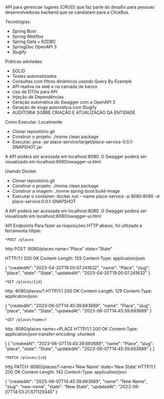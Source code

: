 API para gerenciar lugares (CRUD) que faz parte do desafio para pessoas desenvolvedoras backend que se candiatam para a ClickBus.

Tecnologias:
* Spring Boot
* Spring Webflux
* Spring Data + R2DBC
* SpringDoc OpenAPI 3
* Slugify

Práticas adotadas:
* SOLID
* Testes automatizados
* Consultas com filtros dinâmicos usando Query By Example
* API reativa na web e na camada de banco
* Uso de DTOs para API
* Injeção de Dependências
* Geração automática do Swagger com a OpenAPI 3
* Geração de slugs automática com Slugify
* AUDITORIA SOBRE CRIAÇÃO E ATUALIZAÇÃO DA ENTIDADE

Como Executar:
Localmente
* Clonar repositório git
* Construir o projeto:
./mvnw clean package
* Executar:
java -jar place-service/target/place-service-0.0.1-SNAPSHOT.jar

A API poderá ser acessada em localhost:8080. O Swagger poderá ser visualizado em localhost:8080/swagger-ui.html

Usando Docker
* Clonar repositório git
* Construir o projeto:
./mvnw clean package
* Construir a imagem:
./mvnw spring-boot:build-image
* Executar o container:
docker run --name place-service -p 8080:8080 -d place-service:0.0.1-SNAPSHOT

A API poderá ser acessada em localhost:8080. O Swagger poderá ser visualizado em localhost:8080/swagger-ui.html

API Endpoints
Para fazer as requisições HTTP abaixo, foi utilizada a ferramenta httpie:

    *POST /places

http POST :8080/places name="Place" state="State"

HTTP/1.1 200 OK
Content-Length: 129
Content-Type: application/json

{
"createdAt": "2023-04-20T19:00:07.241632",
"name": "Place",
"slug": "place",
"state": "State",
"updatedAt": "2023-04-20T19:00:07.241632"
}

    *GET /places/{id}

http :8080/places/1
HTTP/1.1 200 OK
Content-Length: 129
Content-Type: application/json

{
"createdAt": "2023-06-07T14:45:39.693689",
"name": "Place",
"slug": "place",
"state": "State",
"updatedAt": "2023-06-07T14:45:39.693689"
}

    *GET /places?name=?

http :8080/places name==PLACE
HTTP/1.1 200 OK
Content-Type: application/json
transfer-encoding: chunked

[
{
"createdAt": "2023-06-07T14:45:39.693689",
"name": "Place",
"slug": "place",
"state": "State",
"updatedAt": "2023-06-07T14:45:39.693689"
}
]

    *PATCH /places/{id}

http PATCH :8080/places/1 name='New Name' state='New State'
HTTP/1.1 200 OK
Content-Length: 142
Content-Type: application/json

{
"createdAt": "2023-06-07T14:45:39.693689",
"name": "New Name",
"slug": "new-name",
"state": "New State",
"updatedAt": "2023-06-07T14:53:21.671129345"
}
